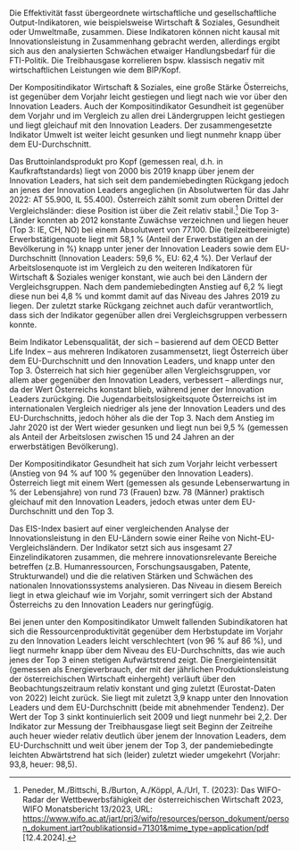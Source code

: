 Die Effektivität fasst übergeordnete wirtschaftliche und
gesellschaftliche Output-Indikatoren, wie beispielsweise Wirtschaft &
Soziales, Gesundheit oder Umweltmaße, zusammen. Diese Indikatoren können
nicht kausal mit Innovationsleistung in Zusammenhang gebracht werden,
allerdings ergibt sich aus den analysierten Schwächen etwaiger
Handlungsbedarf für die FTI-Politik. Die Treibhausgase korrelieren bspw.
klassisch negativ mit wirtschaftlichen Leistungen wie dem BIP/Kopf.

Der Kompositindikator Wirtschaft & Soziales, eine große Stärke
Österreichs, ist gegenüber dem Vorjahr leicht gestiegen und liegt nach
wie vor über den Innovation Leaders. Auch der Kompositindikator
Gesundheit ist gegenüber dem Vorjahr und im Vergleich zu allen drei
Ländergruppen leicht gestiegen und liegt gleichauf mit den Innovation
Leaders. Der zusammengesetzte Indikator Umwelt ist weiter leicht
gesunken und liegt nunmehr knapp über dem EU-Durchschnitt.

Das Bruttoinlandsprodukt pro Kopf (gemessen real, d.h. in
Kaufkraftstandards) liegt von 2000 bis 2019 knapp über jenem der
Innovation Leaders, hat sich seit dem pandemiebedingten Rückgang jedoch
an jenes der Innovation Leaders angeglichen (in Absolutwerten für das
Jahr 2022: AT 55.900, IL 55.400). Österreich zählt somit zum oberen
Drittel der Vergleichsländer: diese Position ist über die Zeit relativ
stabil.[^1] Die Top 3-Länder konnten ab 2012 konstante Zuwächse
verzeichnen und liegen heuer (Top 3: IE, CH, NO) bei einem Absolutwert
von 77.100. Die (teilzeitbereinigte) Erwerbstätigenquote liegt mit 58,1
% (Anteil der Erwerbstätigen an der Bevölkerung in %) knapp unter jener
der Innovation Leaders sowie dem EU-Durchschnitt (Innovation Leaders:
59,6 %, EU: 62,4 %). Der Verlauf der Arbeitslosenquote ist im Vergleich
zu den weiteren Indikatoren für Wirtschaft & Soziales weniger konstant,
wie auch bei den Ländern der Vergleichsgruppen. Nach dem
pandemiebedingten Anstieg auf 6,2 % liegt diese nun bei 4,8 % und kommt
damit auf das Niveau des Jahres 2019 zu liegen. Der zuletzt starke
Rückgang zeichnet auch dafür verantwortlich, dass sich der Indikator
gegenüber allen drei Vergleichsgruppen verbessern konnte.

Beim Indikator Lebensqualität, der sich – basierend auf dem OECD Better
Life Index – aus mehreren Indikatoren zusammensetzt, liegt Österreich
über dem EU-Durchschnitt und den Innovation Leaders, und knapp unter den
Top 3. Österreich hat sich hier gegenüber allen
Vergleichsgruppen, vor allem aber gegenüber den Innovation Leaders,
verbessert – allerdings nur, da der Wert Österreichs konstant blieb,
während jener der Innovation Leaders zurückging. Die
Jugendarbeitslosigkeitsquote Österreichs ist im internationalen
Vergleich niedriger als jene der Innovation Leaders und des
EU-Durchschnitts, jedoch höher als die der Top 3. Nach dem Anstieg im
Jahr 2020 ist der Wert wieder gesunken und liegt nun bei 9,5 % (gemessen
als Anteil der Arbeitslosen zwischen 15 und 24 Jahren an der
erwerbstätigen Bevölkerung).

Der Kompositindikator Gesundheit hat sich zum Vorjahr leicht verbessert
(Anstieg von 94 % auf 100 % gegenüber den Innovation Leaders). Österreich liegt mit einem Wert (gemessen als gesunde Lebenserwartung in % der Lebensjahre) von rund 73 (Frauen) bzw. 78 (Männer) praktisch gleichauf mit den Innovation Leaders, jedoch etwas unter dem EU-Durchschnitt und den Top 3.

Das EIS-Index basiert auf einer vergleichenden Analyse der
Innovationsleistung in den EU-Ländern sowie einer Reihe von
Nicht-EU-Vergleichsländern. Der Indikator setzt sich aus insgesamt 27
Einzelindikatoren zusammen, die mehrere innovationsrelevante Bereiche
betreffen (z.B. Humanressourcen, Forschungsausgaben, Patente,
Strukturwandel) und die die relativen Stärken und Schwächen des
nationalen Innovationssystems analysieren. Das Niveau in diesem Bereich
liegt in etwa gleichauf wie im Vorjahr, somit verringert sich der
Abstand Österreichs zu den Innovation Leaders nur geringfügig.

Bei jenen unter den Kompositindikator Umwelt fallenden Subindikatoren
hat sich die Ressourcenproduktivität gegenüber dem Herbstupdate im Vorjahr zu den Innovation Leaders leicht verschlechtert (von 96 % auf 86 %), und
liegt nurmehr knapp über dem Niveau des EU-Durchschnitts, das wie auch jenes der Top 3 einen stetigen Aufwärtstrend zeigt. Die Energieintensität (gemessen als Energieverbrauch, der mit der jährlichen Produktionsleistung der
österreichischen Wirtschaft einhergeht) verläuft über den
Beobachtungszeitraum relativ konstant und ging zuletzt (Eurostat-Daten
von 2022) leicht zurück. Sie liegt mit zuletzt 3,9 knapp unter den
Innovation Leaders und dem EU-Durchschnitt (beide mit abnehmender
Tendenz). Der Wert der Top 3 sinkt kontinuierlich seit 2009 und liegt
nunmehr bei 2,2. Der Indikator zur Messung der Treibhausgase liegt seit
Beginn der Zeitreihe auch heuer wieder relativ deutlich über jenem der
Innovation Leaders, dem EU-Durchschnitt und weit über jenem der Top 3,
der pandemiebedingte leichten Abwärtstrend hat sich (leider) zuletzt wieder
umgekehrt (Vorjahr: 93,8, heuer: 98,5).

[^1]: Peneder, M./Bittschi, B./Burton, A./Köppl, A./Url, T. (2023): Das
    WIFO-Radar der Wettbewerbsfähigkeit der österreichischen Wirtschaft
    2023, WIFO Monatsbericht 13/2023, URL:
    <https://www.wifo.ac.at/jart/prj3/wifo/resources/person_dokument/person_dokument.jart?publikationsid=71301&mime_type=application/pdf>
    \[12.4.2024\].
